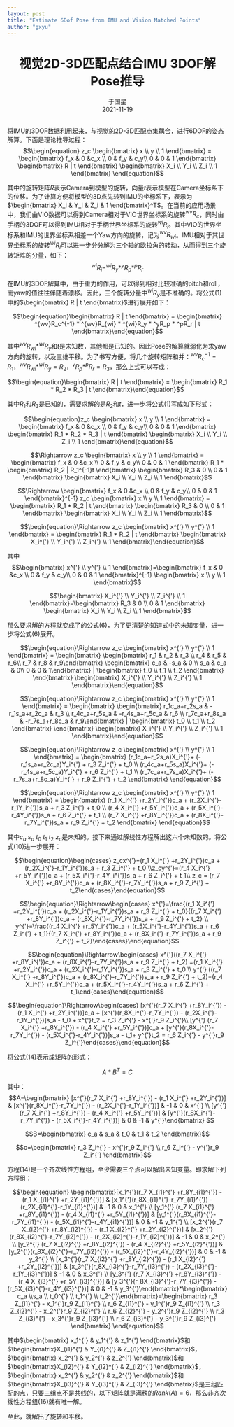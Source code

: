 ```yaml
---
layout: post
title: "Estimate 6Dof Pose from IMU and Vision Matched Points"
author: "gxyu"
---
```


# <center>视觉2D-3D匹配点结合IMU 3DOF解Pose推导</center>
<center>于国星</center>
<center>2021-11-19</center>

## 

将IMU的3DOF数据利用起来，与视觉的2D-3D匹配点集耦合，进行6DOF的姿态解算。下面是理论推导过程：
$$\begin{equation} z_c \begin{bmatrix} x \\ y \\ 1 \end{bmatrix} = \begin{bmatrix} f_x & 0 &c_x \\ 0 & f_y & c_y\\ 0 & 0 & 1 \end{bmatrix} \begin{bmatrix} R | t \end{bmatrix} \begin{bmatrix} X_i \\ Y_i \\ Z_i \\ 1 \end{bmatrix} \end{equation}$$

其中的旋转矩阵$R$表示Camera到模型的旋转，向量$t$表示模型在Camera坐标系下的位移。为了计算方便将模型的3D点先转到IMU的坐标系下，表示为$\begin{bmatrix} X_i & Y_i & Z_i & 1 \end{bmatrix}^T$。在当前的应用场景中，我们由VIO数据可以得到Camera相对于VIO世界坐标系的旋转$^{wv}R_c$，同时由手柄的3DOF可以得到IMU相对于手柄世界坐标系的旋转$^{wi}R_i$。其中VIO的世界坐标系和IMU的世界坐标系相差一个Yaw方向的旋转，记为$^{wv}R_{wi}$。IMU相对于其世界坐标系的旋转$^{wi}R_i$可以进一步分分解为三个轴的欧拉角的转动，从而得到三个旋转矩阵的分量，如下：
$$\begin{equation}^{wi}R_i = ^{wi}R_y * ^yR_p * ^pR_r \end{equation}$$

在IMU的3DOF解算中，由于重力的作用，可以得到相对比较准确的pitch和roll，而yaw的值往往伴随着漂移。因此，三个旋转分量中$^{wi}R_y$是不准确的。将公式$(1)$中的$\begin{bmatrix} R | t \end{bmatrix}$进行展开如下：

$$\begin{equation}\begin{bmatrix} R | t \end{bmatrix} = \begin{bmatrix} ^{wv}R_c^{-1} * ^{wv}R_{wi} *  ^{wi}R_y * ^yR_p * ^pR_r | t \end{bmatrix}\end{equation}$$

其中$^{wv}R_{wi} *  ^{wi}R_y$和$t$是未知数，其他都是已知的。因此Pose的解算就弱化为求yaw方向的旋转，以及三维平移。为了书写方便，将几个旋转矩阵和并：$^{wv}R_c^{-1} = R_1$，$^{wv}R_{wi} *  ^{wi}R_y = R_2$，$^yR_p * ^pR_r = R_3$，那么上式可以写成：

$$\begin{equation}\begin{bmatrix} R | t \end{bmatrix} = \begin{bmatrix} R_1 * R_2 * R_3 | t \end{bmatrix}\end{equation}$$

其中$R_1$和$R_3$是已知的，需要求解的是$R_2$和$t$，进一步将公式$(1)$写成如下形式：

$$\begin{equation}z_c \begin{bmatrix} x \\ y \\ 1 \end{bmatrix} = \begin{bmatrix} f_x & 0 &c_x \\ 0 & f_y & c_y\\ 0 & 0 & 1 \end{bmatrix} \begin{bmatrix} R_1 * R_2 * R_3 | t \end{bmatrix} \begin{bmatrix} X_i \\ Y_i \\ Z_i \\ 1 \end{bmatrix}\end{equation}$$

$$\Rightarrow z_c \begin{bmatrix} x \\ y \\ 1 \end{bmatrix} = \begin{bmatrix} f_x & 0 &c_x \\ 0 & f_y & c_y\\ 0 & 0 & 1 \end{bmatrix}  R_1 * \begin{bmatrix} R_2 | R_1^{-1}t \end{bmatrix} \begin{bmatrix} R_3 & 0 \\ 0 & 1 \end{bmatrix} \begin{bmatrix} X_i \\ Y_i \\ Z_i \\ 1 \end{bmatrix}$$

$$\Rightarrow \begin{bmatrix} f_x & 0 &c_x \\ 0 & f_y & c_y\\ 0 & 0 & 1 \end{bmatrix}^{-1} z_c  \begin{bmatrix} x \\ y \\ 1 \end{bmatrix} =  \begin{bmatrix} R_1 * R_2 | t \end{bmatrix} \begin{bmatrix} R_3 & 0 \\ 0 & 1 \end{bmatrix} \begin{bmatrix} X_i \\ Y_i \\ Z_i \\ 1 \end{bmatrix}$$

$$\begin{equation}\Rightarrow z_c  \begin{bmatrix} x^{'} \\ y^{'} \\ 1 \end{bmatrix} =  \begin{bmatrix} R_1 * R_2 | t \end{bmatrix}  \begin{bmatrix} X_i^{'} \\ Y_i^{'} \\ Z_i^{'} \\ 1 \end{bmatrix}\end{equation}$$

其中
$$\begin{bmatrix} x^{'} \\ y^{'} \\ 1 \end{bmatrix}=\begin{bmatrix} f_x & 0 &c_x \\ 0 & f_y & c_y\\ 0 & 0 & 1 \end{bmatrix}^{-1} \begin{bmatrix} x \\ y \\ 1 \end{bmatrix}$$

$$\begin{bmatrix} X_i^{'} \\ Y_i^{'} \\ Z_i^{'} \\ 1 \end{bmatrix}=\begin{bmatrix} R_3 & 0 \\ 0 & 1 \end{bmatrix} \begin{bmatrix} X_i \\ Y_i \\ Z_i \\ 1 \end{bmatrix}$$

那么要求解的方程就变成了的公式$(6)$，为了更清楚的知道式中的未知变量，进一步将公式$(6)$展开。

$$\begin{equation}\Rightarrow z_c  \begin{bmatrix} x^{'} \\ y^{'} \\ 1 \end{bmatrix} =  \begin{bmatrix} \begin{bmatrix} r_1 & r_2 & r_3 \\ r_4 & r_5 & r_6\\ r_7 & r_8 & r_9\end{bmatrix} \begin{bmatrix} c_a & -s_a & 0 \\ s_a & c_a & 0\\ 0 & 0 & 1\end{bmatrix} | \begin{bmatrix} t_0 \\ t_1 \\ t_2 \end{bmatrix} \end{bmatrix} \begin{bmatrix} X_i^{'} \\ Y_i^{'} \\ Z_i^{'} \\ 1 \end{bmatrix}\end{equation}$$

$$\begin{equation}\Rightarrow z_c  \begin{bmatrix} x^{'} \\ y^{'} \\ 1 \end{bmatrix} =  \begin{bmatrix} \begin{bmatrix} r_1c_a+r_2s_a  & -r_1s_a+r_2c_a & r_3 \\ r_4c_a+r_5s_a  & -r_4s_a+r_5c_a & r_6 \\ r_7c_a+r_8s_a  & -r_7s_a+r_8c_a & r_9\end{bmatrix} | \begin{bmatrix} t_0 \\ t_1 \\ t_2 \end{bmatrix} \end{bmatrix} \begin{bmatrix} X_i^{'} \\ Y_i^{'} \\ Z_i^{'} \\ 1 \end{bmatrix}\end{equation}$$

$$\begin{equation}\Rightarrow z_c  \begin{bmatrix} x^{'} \\ y^{'} \\ 1 \end{bmatrix} =  \begin{bmatrix} (r_1c_a+r_2s_a)X_i^{'}+ (-r_1s_a+r_2c_a)Y_i^{'} + r_3 Z_i^{'} + t_0 \\ (r_4c_a+r_5s_a)X_i^{'}+ (-r_4s_a+r_5c_a)Y_i^{'} + r_6 Z_i^{'} + t_1 \\ (r_7c_a+r_7s_a)X_i^{'}+ (-r_7s_a+r_8c_a)Y_i^{'} + r_9 Z_i^{'} + t_2 \end{bmatrix} \end{equation}$$

$$\begin{equation}\Rightarrow z_c  \begin{bmatrix} x^{'} \\ y^{'} \\ 1 \end{bmatrix} =  \begin{bmatrix} (r_1 X_i^{'} +r_2Y_i^{'})c_a + (r_2X_i^{'}-r_1Y_i^{'})s_a + r_3 Z_i^{'} + t_0 \\ (r_4 X_i^{'} +r_5Y_i^{'})c_a + (r_5X_i^{'}-r_4Y_i^{'})s_a + r_6 Z_i^{'} + t_1 \\ (r_7 X_i^{'} +r_8Y_i^{'})c_a + (r_8X_i^{'}-r_7Y_i^{'})s_a + r_9 Z_i^{'} + t_2 \end{bmatrix} \end{equation}$$

其中$c_a \ s_a \ t_0 \ t_1 \ t_2\ z_c$是未知的。接下来通过解线性方程解出这六个未知数的。将公式$(10)$进一步展开：

$$\begin{equation}\begin{cases} z_cx^{'}=(r_1 X_i^{'} +r_2Y_i^{'})c_a + (r_2X_i^{'}-r_1Y_i^{'})s_a + r_3 Z_i^{'} + t_0 \\z_cy^{'}=(r_4 X_i^{'} +r_5Y_i^{'})c_a + (r_5X_i^{'}-r_4Y_i^{'})s_a + r_6 Z_i^{'} + t_1\\ z_c = (r_7 X_i^{'} +r_8Y_i^{'})c_a + (r_8X_i^{'}-r_7Y_i^{'})s_a + r_9 Z_i^{'} + t_2\end{cases}\end{equation}$$

$$\begin{equation}\Rightarrow\begin{cases} x^{'}=\frac{(r_1 X_i^{'} +r_2Y_i^{'})c_a + (r_2X_i^{'}-r_1Y_i^{'})s_a + r_3 Z_i^{'} + t_0}{(r_7 X_i^{'} +r_8Y_i^{'})c_a + (r_8X_i^{'}-r_7Y_i^{'})s_a + r_9 Z_i^{'} + t_2} \\ y^{'}=\frac{(r_4 X_i^{'} +r_5Y_i^{'})c_a + (r_5X_i^{'}-r_4Y_i^{'})s_a + r_6 Z_i^{'} + t_1}{(r_7 X_i^{'} +r_8Y_i^{'})c_a + (r_8X_i^{'}-r_7Y_i^{'})s_a + r_9 Z_i^{'} + t_2}\end{cases}\end{equation}$$

$$\begin{equation}\Rightarrow\begin{cases} x^{'}((r_7 X_i^{'} +r_8Y_i^{'})c_a + (r_8X_i^{'}-r_7Y_i^{'})s_a + r_9 Z_i^{'} + t_2) =(r_1 X_i^{'} +r_2Y_i^{'})c_a + (r_2X_i^{'}-r_1Y_i^{'})s_a + r_3 Z_i^{'} + t_0 \\ y^{'} ((r_7 X_i^{'} +r_8Y_i^{'})c_a + (r_8X_i^{'}-r_7Y_i^{'})s_a + r_9 Z_i^{'} + t_2)=(r_4 X_i^{'} +r_5Y_i^{'})c_a + (r_5X_i^{'}-r_4Y_i^{'})s_a + r_6 Z_i^{'} + t_1\end{cases}\end{equation}$$

$$\begin{equation}\Rightarrow\begin{cases} [x^{'}(r_7 X_i^{'} +r_8Y_i^{'}) - (r_1 X_i^{'} +r_2Y_i^{'})]c_a +  [x^{'}(r_8X_i^{'}-r_7Y_i^{'}) - (r_2X_i^{'}-r_1Y_i^{'})]s_a  - t_0 +  x^{'}t_2 = r_3 Z_i^{'} - x^{'}r_9 Z_i^{'}\\ [y^{'} (r_7 X_i^{'} +r_8Y_i^{'}) - (r_4 X_i^{'} +r_5Y_i^{'})]c_a + [y^{'}(r_8X_i^{'}-r_7Y_i^{'}) - (r_5X_i^{'}-r_4Y_i^{'})]s_a  - t_1+ y^{'}t_2 = r_6 Z_i^{'} - y^{'}r_9 Z_i^{'}\end{cases}\end{equation}$$


将公式$(14)$表示成矩阵的形式：

$$\begin{equation}  A*B^T=C\end{equation}$$

其中：
 $$A=\begin{bmatrix} [x^{'}(r_7 X_i^{'} +r_8Y_i^{'}) - (r_1 X_i^{'} +r_2Y_i^{'})] & [x^{'}(r_8X_i^{'}-r_7Y_i^{'}) - (r_2X_i^{'}-r_1Y_i^{'})] & -1 & 0 & x^{'} \\ [y^{'} (r_7 X_i^{'} +r_8Y_i^{'}) - (r_4 X_i^{'} +r_5Y_i^{'})] & [y^{'}(r_8X_i^{'}-r_7Y_i^{'}) - (r_5X_i^{'}-r_4Y_i^{'})] & 0 & -1 & y^{'}\end{bmatrix} $$

$$B=\begin{bmatrix} c_a & s_a & t_0 & t_1 & t_2 \end{bmatrix}$$

$$c=\begin{bmatrix} r_3 Z_i^{'} - x^{'}r_9 Z_i^{'} \\ r_6 Z_i^{'} - y^{'}r_9 Z_i^{'} \end{bmatrix}$$

方程$(14)$是一个齐次线性方程组，至少需要三个点可以解出未知变量。即求解下列方程组：

$$\begin{equation}  \begin{bmatrix}[x_1^{'}(r_7 X_{i1}^{'} +r_8Y_{i1}^{'}) - (r_1 X_{i1}^{'} +r_2Y_{i1}^{'})] & [x_1^{'}(r_8X_{i1}^{'}-r_7Y_{i1}^{'}) - (r_2X_{i1}^{'}-r_1Y_{i1}^{'})] & -1 & 0 & x_1^{'} \\ [y_1^{'} (r_7 X_{i1}^{'} +r_8Y_{i1}^{'}) - (r_4 X_{i1}^{'} +r_5Y_{i1}^{'})] & [y_1^{'}(r_8X_{i1}^{'}-r_7Y_{i1}^{'}) - (r_5X_{i1}^{'}-r_4Y_{i1}^{'})] & 0 & -1 & y_1^{'} \\ [x_2^{'}(r_7 X_{i2}^{'} +r_8Y_{i2}^{'}) - (r_1 X_{i2}^{'} +r_2Y_{i2}^{'})] & [x_2^{'}(r_8X_{i2}^{'}-r_7Y_{i2}^{'}) - (r_2X_{i2}^{'}-r_1Y_{i2}^{'})] & -1 & 0 & x_2^{'} \\ [y_2^{'} (r_7 X_{i2}^{'} +r_8Y_{i2}^{'}) - (r_4 X_{i2}^{'} +r_5Y_{i2}^{'})] & [y_2^{'}(r_8X_{i2}^{'}-r_7Y_{i2}^{'}) - (r_5X_{i2}^{'}-r_4Y_{i2}^{'})] & 0 & -1 & y_2^{'} \\ [x_3^{'}(r_7 X_{i2}^{'} +r_8Y_{i2}^{'}) - (r_1 X_{i2}^{'} +r_2Y_{i2}^{'})] & [x_3^{'}(r_8X_{i3}^{'}-r_7Y_{i3}^{'}) - (r_2X_{i3}^{'}-r_1Y_{i3}^{'})] & -1 & 0 & x_3^{'} \\ [y_3^{'} (r_7 X_{i3}^{'} +r_8Y_{i3}^{'}) - (r_4 X_{i3}^{'} +r_5Y_{i3}^{'})] & [y_3^{'}(r_8X_{i3}^{'}-r_7Y_{i3}^{'}) - (r_5X_{i3}^{'}-r_4Y_{i3}^{'})] & 0 & -1 & y_3^{'}\end{bmatrix}*\begin{bmatrix} c_a \\s_a \\ t_0^{'} \\ t_1^{'} \\ t_2^{'}\end{bmatrix}=\begin{bmatrix} r_3 Z_{i1}^{'} - x_1^{'}r_9 Z_{i1}^{'} \\ r_6 Z_{i1}^{'} - y_1^{'}r_9 Z_{i1}^{'} \\ r_3 Z_{i2}^{'} - x_2^{'}r_9 Z_{i2}^{'} \\ r_6 Z_{i2}^{'} - y_2^{'}r_9 Z_{i2}^{'} \\ r_3 Z_{i3}^{'} - x_3^{'}r_9 Z_{i3}^{'} \\ r_6 Z_{i3}^{'} - y_3^{'}r_9 Z_{i3}^{'} \end{bmatrix} \end{equation}$$

其中$\begin{bmatrix} x_1^{'} & y_1^{'} & z_1^{'} \end{bmatrix}$和$\begin{bmatrix}X_{i1}^{'} & Y_{i1}^{'} & Z_{i1}^{'} \end{bmatrix}$，$\begin{bmatrix} x_2^{'} & y_2^{'} & z_2^{'} \end{bmatrix}$和$\begin{bmatrix}X_{i2}^{'} & Y_{i2}^{'} & Z_{i2}^{'} \end{bmatrix}$，$\begin{bmatrix} x_2^{'} & y_2^{'} & z_2^{'} \end{bmatrix}$和$\begin{bmatrix}X_{i3}^{'} & Y_{i3}^{'} & Z_{i3}^{'} \end{bmatrix}$是三组匹配的点，只要三组点不是共线的，以下矩阵就是满秩的$Rank(A) = 6$，那么非齐次线性方程组$(16)$就有唯一解。

至此，就解出了旋转和平移。